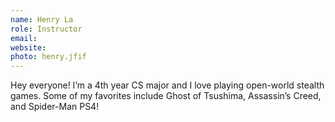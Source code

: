 ```yaml
---
name: Henry La
role: Instructor
email:
website: 
photo: henry.jfif
---
```


Hey everyone! I’m a 4th year CS major and I love playing open-world stealth games. Some of my favorites include Ghost of Tsushima, Assassin’s Creed, and Spider-Man PS4!

